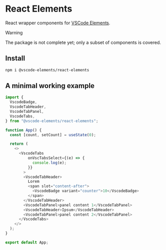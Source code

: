 # React Elements

React wrapper components for [VSCode Elements](https://vscode-elements.github.io).

> [!WARNING]
> The package is not complete yet; only a subset of components is covered.

## Install

```bash
npm i @vscode-elements/react-elements
```

## A minimal working example

```typescript
import {
  VscodeBadge,
  VscodeTabHeader,
  VscodeTabPanel,
  VscodeTabs,
} from "@vscode-elements/react-elements";

function App() {
  const [count, setCount] = useState(0);

  return (
    <>
      <VscodeTabs
          onVscTabsSelect={(e) => {
            console.log(e);
          }}
        >
        <VscodeTabHeader>
          Lorem
          <span slot="content-after">
            <VscodeBadge variant="counter">10</VscodeBadge>
          </span>
        </VscodeTabHeader>
        <VscodeTabPanel>panel content 1</VscodeTabPanel>
        <VscodeTabHeader>Ipsum</VscodeTabHeader>
        <VscodeTabPanel>panel content 2</VscodeTabPanel>
      </VscodeTabs>
    </>
  );
}

export default App;
```
